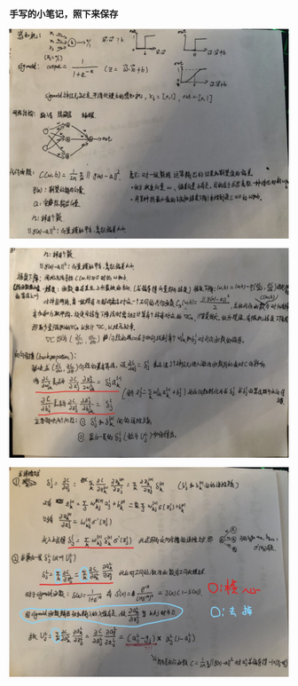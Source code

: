 ### 手写的小笔记，照下来保存

![简单神经网络基本原理1](.\figure\简单神经网络基本原理1.jpg)



![简单神经网络基本原理2](.\figure\简单神经网络基本原理2.jpg)



![简单神经网络基本原理3](.\figure\简单神经网络基本原理3.jpg)



